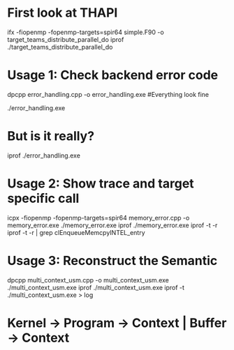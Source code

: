 # First look at THAPI

ifx -fiopenmp -fopenmp-targets=spir64 simple.F90 -o target_teams_distribute_parallel_do
iprof ./target_teams_distribute_parallel_do

# Usage 1: Check backend error code

dpcpp error_handling.cpp -o error_handling.exe
#Everything look fine

./error_handling.exe
# But is it really?
iprof ./error_handling.exe

# Usage 2: Show trace and target specific call

icpx -fiopenmp -fopenmp-targets=spir64 memory_error.cpp -o memory_error.exe
./memory_error.exe
iprof ./memory_error.exe
iprof -t -r 
iprof -t -r  | grep clEnqueueMemcpyINTEL_entry

# Usage 3: Reconstruct the Semantic

dpcpp multi_context_usm.cpp -o multi_context_usm.exe
./multi_context_usm.exe
iprof ./multi_context_usm.exe 
iprof -t ./multi_context_usm.exe > log
# Kernel -> Program -> Context | Buffer -> Context 


